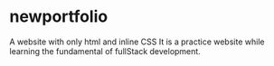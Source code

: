 # newportfolio
A website with only html and inline CSS 
It is a practice website while learning the fundamental of fullStack development. 
